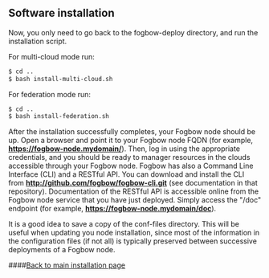 ## Software installation

Now, you only need to go back to the fogbow-deploy directory, and run the installation script.

For multi-cloud mode run:

```bash
$ cd ..
$ bash install-multi-cloud.sh
```

For federation mode run:

```bash
$ cd ..
$ bash install-federation.sh
```

After the installation successfully completes, your Fogbow node should be up. Open a browser and point
it to your Fogbow node FQDN (for example, **https://fogbow-node.mydomain/**). Then, log in using the
appropriate credentials, and you should be ready to manager resources in the clouds accessible through
your Fogbow node. Fogbow has also a Command Line Interface (CLI) and a RESTful API. You can download and
install the CLI from **http://github.com/fogbow/fogbow-cli.git** (see documentation in that repository).
Documentation of the RESTful API is accessible online from the Fogbow node service that you have just
deployed. Simply access the "/doc" endpoint (for example, **https://fogbow-node.mydomain/doc**).

It is a good idea to save a copy of the conf-files directory. This will be useful when
updating you node installation, since most of the information in the configuration files
(if not all) is typically preserved between successive deployments of a Fogbow node.

####[Back to main installation page](main.md)